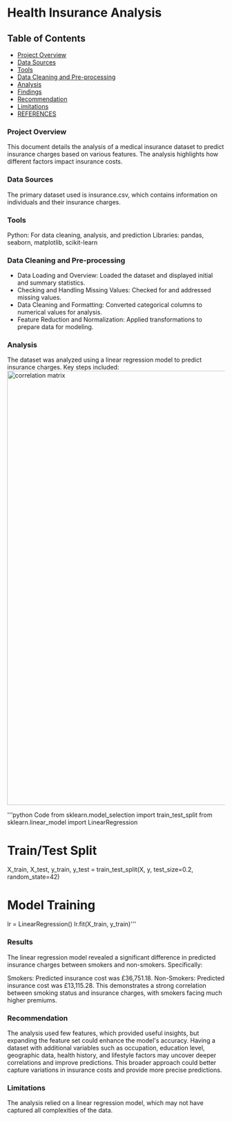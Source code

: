 # Health Insurance Analysis
## Table of Contents


- [Project Overview]( #Project-Overview)
- [Data Sources](#Data-Sources)
- [Tools ](Tools)
- [Data Cleaning and Pre-processing](#Data-Cleaning-and-Pre-processing)
- [Analysis ](Analysis)
- [Findings ](Findings)
-  [Recommendation ](Recommendations)
- [Limitations ](Limitations)
- [REFERENCES](REFERENCES)

### Project Overview
This document details the analysis of a medical insurance dataset to predict insurance charges based on various features. The analysis highlights how different factors impact insurance costs.

### Data Sources
The primary dataset used is insurance.csv, which contains information on individuals and their insurance charges.

### Tools
Python: For data cleaning, analysis, and prediction
Libraries: pandas, seaborn, matplotlib, scikit-learn
  
### Data Cleaning and Pre-processing

- Data Loading and Overview: Loaded the dataset and displayed initial and summary statistics.
- Checking and Handling Missing Values: Checked for and addressed missing values.
- Data Cleaning and Formatting: Converted categorical columns to numerical values for analysis.
- Feature Reduction and Normalization: Applied transformations to prepare data for modeling.

### Analysis
The dataset was analyzed using a linear regression model to predict insurance charges. Key steps included:
<img width="1003" alt="correlation matrix" src="https://github.com/user-attachments/assets/9fadba35-5efc-406d-80d8-d1ecb28d96e2">

'''python
Code
from sklearn.model_selection import train_test_split
from sklearn.linear_model import LinearRegression

# Train/Test Split
X_train, X_test, y_train, y_test = train_test_split(X, y, test_size=0.2, random_state=42)

# Model Training
lr = LinearRegression()
lr.fit(X_train, y_train)'''

### Results
The linear regression model revealed a significant difference in predicted insurance charges between smokers and non-smokers. Specifically:

Smokers: Predicted insurance cost was £36,751.18.
Non-Smokers: Predicted insurance cost was £13,115.28.
This demonstrates a strong correlation between smoking status and insurance charges, with smokers facing much higher premiums.

### Recommendation

The analysis  used few features, which provided useful insights, but expanding the feature set could enhance the model's accuracy.
Having a dataset with additional variables such as occupation, education level, geographic data, health history, and lifestyle factors may uncover deeper correlations and improve predictions. This broader approach could better capture variations in insurance costs and provide more precise predictions.

### Limitations
The analysis relied on a linear regression model, which may not have captured all complexities of the data. 

